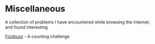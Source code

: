 # Miscellaneous

A collection of problems I have encountered while browsing the internet, and found interesting

[Fizzbuzz](./fizzbuzz) - A counting challenge
